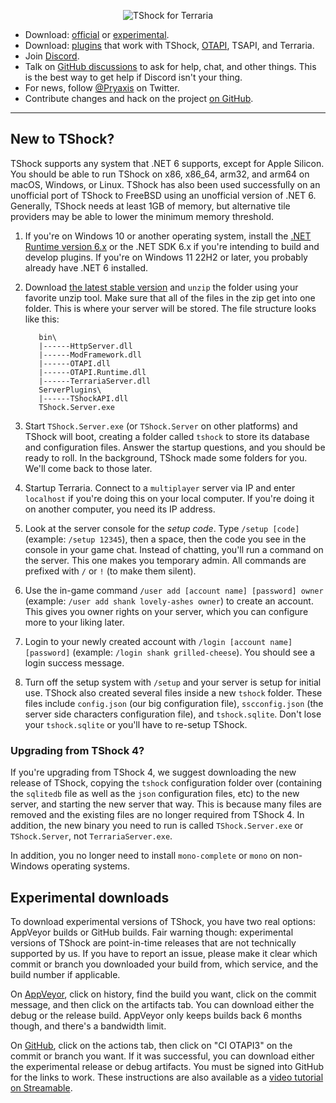<p align="center">
  <img src="https://tshock.co/newlogo.png" alt="TShock for Terraria"><br />
</p>

* Download: [official](https://github.com/TShock/TShock/releases) or [experimental](#experimental-downloads).
* Download: [plugins](https://github.com/topics/tshock-plugin) that work with TShock, [OTAPI](https://github.com/topics/otapi), TSAPI, and Terraria.
* Join [Discord](https://discord.gg/Cav9nYX).
* Talk on [GitHub discussions](https://github.com/Pryaxis/TShock/discussions) to ask for help, chat, and other things. This is the best way to get help if Discord isn't your thing.
* For news, follow [@Pryaxis](https://twitter.com/Pryaxis) on Twitter.
* Contribute changes and hack on the project [on GitHub](https://github.com/Pryaxis/TShock).

----

## New to TShock?

TShock supports any system that .NET 6 supports, except for Apple Silicon. You should be able to run TShock on x86, x86_64, arm32, and arm64 on macOS, Windows, or Linux. TShock has also been used successfully on an unofficial port of TShock to FreeBSD using an unofficial version of .NET 6. Generally, TShock needs at least 1GB of memory, but alternative tile providers may be able to lower the minimum memory threshold.

1. If you're on Windows 10 or another operating system, install the [.NET Runtime version 6.x](https://dotnet.microsoft.com/en-us/download/dotnet/6.0) or the .NET SDK 6.x if you're intending to build and develop plugins. If you're on Windows 11 22H2 or later, you probably already have .NET 6 installed.

1. Download [the latest stable version](https://github.com/TShock/TShock/releases) and `unzip` the folder using your favorite unzip tool. Make sure that all of the files in the zip get into one folder. This is where your server will be stored. The file structure looks like this:

          bin\
          |------HttpServer.dll
          |------ModFramework.dll
          |------OTAPI.dll
          |------OTAPI.Runtime.dll
          |------TerrariaServer.dll
          ServerPlugins\
          |------TShockAPI.dll
          TShock.Server.exe

1. Start `TShock.Server.exe` (or `TShock.Server` on other platforms) and TShock will boot, creating a folder called `tshock` to store its database and configuration files. Answer the startup questions, and you should be ready to roll. In the background, TShock made some folders for you. We'll come back to those later.

1. Startup Terraria. Connect to a `multiplayer` server via IP and enter `localhost` if you're doing this on your local computer. If you're doing it on another computer, you need its IP address.

1. Look at the server console for the _setup code_. Type `/setup [code]` (example: `/setup 12345`), then a space, then the code you see in the console in your game chat. Instead of chatting, you'll run a command on the server. This one makes you temporary admin. All commands are prefixed with `/` or `!` (to make them silent).

1. Use the in-game command `/user add [account name] [password] owner` (example: `/user add shank lovely-ashes owner`) to create an account. This gives you owner rights on your server, which you can configure more to your liking later.

1. Login to your newly created account with `/login [account name] [password]` (example: `/login shank grilled-cheese`). You should see a login success message.

1. Turn off the setup system with `/setup` and your server is setup for initial use. TShock also created several files inside a new `tshock` folder. These files include `config.json` (our big configuration file), `sscconfig.json` (the server side characters configuration file), and `tshock.sqlite`. Don't lose your `tshock.sqlite` or you'll have to re-setup TShock.

### Upgrading from TShock 4?

If you're upgrading from TShock 4, we suggest downloading the new release of TShock, copying the `tshock` configuration folder over (containing the `sqlitedb` file as well as the `json` configuration files, etc) to the new server, and starting the new server that way. This is because many files are removed and the existing files are no longer required from TShock 4. In addition, the new binary you need to run is called `TShock.Server.exe` or `TShock.Server`, not `TerrariaServer.exe`.

In addition, you no longer need to install `mono-complete` or `mono` on non-Windows operating systems.

## Experimental downloads

To download experimental versions of TShock, you have two real options: AppVeyor builds or GitHub builds. Fair warning though: experimental versions of TShock are point-in-time releases that are not technically supported by us. If you have to report an issue, please make it clear which commit or branch you downloaded your build from, which service, and the build number if applicable.

On [AppVeyor](https://ci.appveyor.com/project/hakusaro/tshock/), click on history, find the build you want, click on the commit message, and then click on the artifacts tab. You can download either the debug or the release build. AppVeyor only keeps builds back 6 months though, and there's a bandwidth limit.

On [GitHub](https://github.com/Pryaxis/TShock/), click on the actions tab, then click on "CI OTAPI3" on the commit or branch you want. If it was successful, you can download either the experimental release or debug artifacts. You must be signed into GitHub for the links to work. These instructions are also available as a [video tutorial on Streamable](https://streamable.com/qmi6gq).
